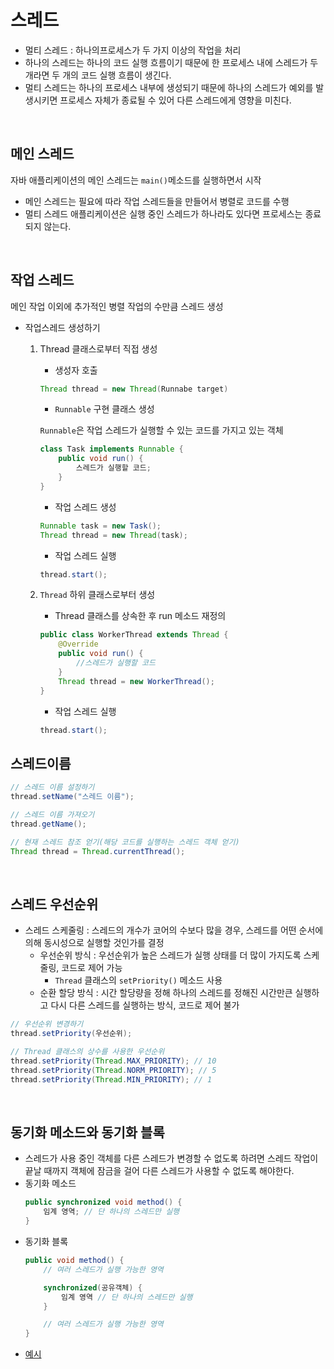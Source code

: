 # 스레드
- 멀티 스레드 : 하나의프로세스가 두 가지 이상의 작업을 처리
- 하나의 스레드는 하나의 코드 실행 흐름이기 때문에 한 프로세스 내에 스레드가 두 개라면 두 개의 코드 실행 흐름이 생긴다.
- 멀티 스레드는 하나의 프로세스 내부에 생성되기 때문에 하나의 스레드가 예외를 발생시키면 프로세스 자체가 종료될 수 있어 다른 스레드에게 영향을 미친다.

<br>

## 메인 스레드
자바 애플리케이션의 메인 스레드는 ```main()```메소드를 실행하면서 시작
- 메인 스레드는 필요에 따라 작업 스레드들을 만들어서 병렬로 코드를 수행
- 멀티 스레드 애플리케이션은 실행 중인 스레드가 하나라도 있다면 프로세스는 종료되지 않는다.

<br>

## 작업 스레드
메인 작업 이외에 추가적인 병렬 작업의 수만큼 스레드 생성

- 작업스레드 생성하기
    1. Thread 클래스로부터 직접 생성
        - 생성자 호출
        ```java
        Thread thread = new Thread(Runnabe target)
        ```
        - ```Runnable``` 구현 클래스 생성
        
        ```Runnable```은 작업 스레드가 실행할 수 있는 코드를 가지고 있는 객체
        ```java
        class Task implements Runnable {
            public void run() {
                스레드가 실행할 코드;
            }
        }
        ```
        - 작업 스레드 생성
        ```java
        Runnable task = new Task();
        Thread thread = new Thread(task);
        ```
        - 작업 스레드 실행
        ```java
        thread.start();
        ```
    2. ```Thread``` 하위 클래스로부터 생성
        - Thread 클래스를 상속한 후 run 메소드 재정의
        ```java
        public class WorkerThread extends Thread {
            @Override
            public void run() {
                //스레드가 실행할 코드
            }
            Thread thread = new WorkerThread();
        }
        ```
        - 작업 스레드 실행
        ```java
        thread.start();
        ```

## 스레드이름
```java
// 스레드 이름 설정하기
thread.setName("스레드 이름");

// 스레드 이름 가져오기
thread.getName();

// 현재 스레드 참조 얻기(해당 코드를 실행하는 스레드 객체 얻기)
Thread thread = Thread.currentThread();
```

<br>

## 스레드 우선순위
- 스레드 스케줄링 : 스레드의 개수가 코어의 수보다 많을 경우, 스레드를 어떤 순서에 의해 동시성으로 실행할 것인가를 결정
    - 우선순위 방식 : 우선순위가 높은 스레드가 실행 상태를 더 많이 가지도록 스케줄링, 코드로 제어 가능
        - ```Thread``` 클래스의 ```setPriority()``` 메소드 사용
    - 순환 할당 방식 : 시간 할당량을 정해 하나의 스레드를 정해진 시간만큰 실행하고 다시 다른 스레드를 실행하는 방식, 코드로 제어 불가

```java
// 우선순위 변경하기
thread.setPriority(우선순위);

// Thread 클래스의 상수를 사용한 우선순위
thread.setPriority(Thread.MAX_PRIORITY); // 10
thread.setPriority(Thread.NORM_PRIORITY); // 5
thread.setPriority(Thread.MIN_PRIORITY); // 1
```

<br>

## 동기화 메소드와 동기화 블록
- 스레드가 사용 중인 객체를 다른 스레드가 변경할 수 없도록 하려면 스레드 작업이 끝날 때까지 객체에 잠금을 걸어 다른 스레드가 사용할 수 없도록 해야한다.
- 동기화 메소드
    ```java
    public synchronized void method() {
        임계 영역; // 단 하나의 스레드만 실행
    }
    ```
- 동기화 블록
    ```java
    public void method() {
        // 여러 스레드가 실행 가능한 영역

        synchronized(공유객체) {
            임계 영역 // 단 하나의 스레드만 실행
        }

        // 여러 스레드가 실행 가능한 영역
    }
    ```
- [예시](https://github.com/Jserim420/java/tree/main/java-project/Thread)